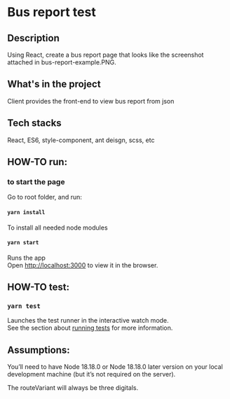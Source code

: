 # Bus report test

## Description

Using React, create a bus report page that looks like the screenshot attached in bus-report-example.PNG.

## What's in the project

Client provides the front-end to view bus report from json

## Tech stacks

React, ES6, style-component, ant deisgn, scss, etc

## HOW-TO run:

### to start the page

Go to root folder, and run:

#### `yarn install`

To install all needed node modules

#### `yarn start`

Runs the app<br>
Open [http://localhost:3000](http://localhost:3000) to view it in the browser.

## HOW-TO test:

### `yarn test`

Launches the test runner in the interactive watch mode.<br>
See the section about [running tests](https://facebook.github.io/create-react-app/docs/running-tests) for more information.

## Assumptions:

You’ll need to have Node 18.18.0 or Node 18.18.0 later version on your local development machine (but it’s not required on the server).

The routeVariant will always be three digitals.
